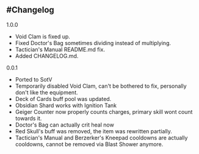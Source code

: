 
#Changelog
---
1.0.0
  - Void Clam is fixed up.
  - Fixed Doctor's Bag sometimes dividing instead of multiplying.
  - Tactician's Manual README.md fix.
  - Added CHANGELOG.md.

0.0.1
  - Ported to SotV
  - Temporarily disabled Void Clam, can't be bothered to fix, personally don't like the equipment.
  - Deck of Cards buff pool was updated.
  - Obsidian Shard works with Ignition Tank
  - Geiger Counter now properly counts charges, primary skill wont count towards it.
  - Doctor's Bag can actually crit heal now
  - Red Skull's buff was removed, the item was rewritten partially.
  - Tactician's Manual and Berzerker's Kneepad cooldowns are actually cooldowns, cannot be removed via Blast Shower anymore.
